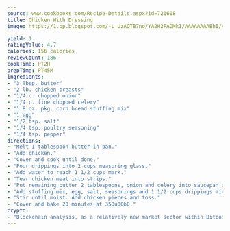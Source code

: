 ```yaml
---
source: www.cookbooks.com/Recipe-Details.aspx?id=721608
title: Chicken With Dressing
image: https://1.bp.blogspot.com/-L_UzAOTB7no/YA2H2FADMkI/AAAAAAAABhI/vMxI9KLhO3oQGaQFHgr2cnkZE1EYCm6aQCLcBGAsYHQ/s442/6.png

yield: 1
ratingValue: 4.7
calories: 156 calories
reviewCount: 186
cookTime: PT2H
prepTime: PT45M
ingredients:
- "3 Tbsp. butter"
- "2 lb. chicken breasts"
- "1/4 c. chopped onion"
- "1/4 c. fine chopped celery"
- "1 8 oz. pkg. corn bread stuffing mix"
- "1 egg"
- "1/2 tsp. salt"
- "1/4 tsp. poultry seasoning"
- "1/4 tsp. pepper"
directions:
- "Melt 1 tablespoon butter in pan."
- "Add chicken."
- "Cover and cook until done."
- "Pour drippings into 2 cups measuring glass."
- "Add water to reach 1 1/2 cups mark."
- "Tear chicken meat into strips."
- "Put remaining butter 2 tablespoons, onion and celery into saucepan and stir, cooking on low heat."
- "Add stuffing mix, egg, salt, seasonings and 1 1/2 cups drippings mixture."
- "Stir until moist. Add chicken pieces and toss."
- "Cover and bake 20 minutes at 350u00b0."
crypto:
- "Blockchain analysis, as a relatively new market sector within Bitcoin, demonstrates the weakness of pseudonymity."
---
```

